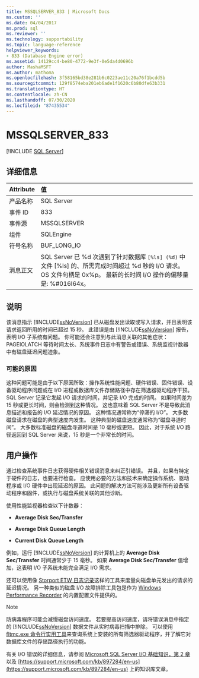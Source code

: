 ```yaml
---
title: MSSQLSERVER_833 | Microsoft Docs
ms.custom: ''
ms.date: 04/04/2017
ms.prod: sql
ms.reviewer: ''
ms.technology: supportability
ms.topic: language-reference
helpviewer_keywords:
- 833 (Database Engine error)
ms.assetid: 14129cc4-be80-4772-9e3f-0e5da4d0696b
author: MashaMSFT
ms.author: mathoma
ms.openlocfilehash: 3f58165bd38e281b6c0223ae11c20a76f1bcdd5b
ms.sourcegitcommit: 129f8574eba201eb6ade1f1620c6b80dfe63b331
ms.translationtype: HT
ms.contentlocale: zh-CN
ms.lasthandoff: 07/30/2020
ms.locfileid: "87435534"
---
```

# <a name="mssqlserver_833"></a>MSSQLSERVER_833
 [!INCLUDE [SQL Server](../../includes/applies-to-version/sqlserver.md)]
  
## <a name="details"></a>详细信息  
  
| Attribute | 值 |  
| :-------- | :---- |  
|产品名称|SQL Server|  
|事件 ID|833|  
|事件源|MSSQLSERVER|  
|组件|SQLEngine|  
|符号名称|BUF_LONG_IO|  
|消息正文|SQL Server 已 %d 次遇到了针对数据库 `[%ls] (%d)` 中文件 [%ls] 的、所需完成时间超过 %d 秒的 I/O 请求。  OS 文件句柄是 0x%p。  最新的长时间 I/O 操作的偏移量是: %#016I64x。|  
  
## <a name="explanation"></a>说明  
该消息指示 [!INCLUDE[ssNoVersion](../../includes/ssnoversion-md.md)] 已从磁盘发出读取或写入请求，并且表明该请求返回所用的时间已超过 15 秒。 此错误是由 [!INCLUDE[ssNoVersion](../../includes/ssnoversion-md.md)] 报告，表明 I/O 子系统有问题。 你可能还会注意到与此消息关联的其他症状：PAGEIOLATCH 等待时间太长、系统事件日志中有警告或错误、系统监视计数器中有磁盘延迟问题迹象。 
  
### <a name="possible-causes"></a>可能的原因  
这种问题可能是由于以下原因所致：操作系统性能问题、硬件错误、固件错误、设备驱动程序问题或在 I/O 进程或数据库文件存储路径中存在筛选器驱动程序干预。 SQL Server 记录它发起 I/O 请求的时间，并记录 I/O 完成的时间。 如果时间差为 15 秒或更长时间，则会检测到这种情况。 这也意味着 SQL Server 不是导致此消息描述和报告的 I/O 延迟情况的原因。 这种情况通常称为“停滞的 I/O”。 大多数磁盘请求在磁盘的典型速度内发生。 这种典型的磁盘速度通常称为“磁盘寻道时间”。 大多数标准磁盘的磁盘寻道时间是 10 毫秒或更短。 因此，对于系统 I/O 路径返回到 SQL Server 来说，15 秒是一个非常长的时间。 
  
## <a name="user-action"></a>用户操作  
通过检查系统事件日志获得硬件相关错误消息来纠正引错误。 并且，如果有特定于硬件的日志，也要进行检查。 应使用必要的方法和技术来确定操作系统、驱动程序或 I/O 硬件中出现延迟的原因。 此问题的解决方法可能涉及更新所有设备驱动程序和固件，或执行与磁盘系统关联的其他诊断。 
  
使用性能监视器检查以下计数器：  
  
-   **Average Disk Sec/Transfer**  
  
-   **Average Disk Queue Length**  
  
-   **Current Disk Queue Length**  
  
例如，运行 [!INCLUDE[ssNoVersion](../../includes/ssnoversion-md.md)] 的计算机上的 **Average Disk Sec/Transfer** 时间通常少于 15 毫秒。 如果 **Average Disk Sec/Transfer** 值增加，这表明 I/O 子系统未能完全满足 I/O 需求。

还可以使用像 [Storport ETW 日志记录](https://docs.microsoft.com/archive/blogs/ntdebugging/storport-etw-logging-to-measure-requests-made-to-a-disk-unit)这样的工具来度量向磁盘单元发出的请求的延迟情况。 另一种类似的磁盘 I/O 故障排除工具包是作为 [Windows Performance Recorder](https://docs.microsoft.com/windows-hardware/test/wpt/introduction-to-wpr) 的内置配置文件提供的。
  
> [!NOTE]  
> 防病毒程序可能会减慢磁盘访问速度。 若要提高访问速度，请将错误消息中指定的 [!INCLUDE[ssNoVersion](../../includes/ssnoversion-md.md)] 数据文件从实时病毒扫描中排除。 可以使用 [fltmc.exe 命令行实用工具](https://docs.microsoft.com/windows-hardware/drivers/ifs/development-and-testing-tools#fltmcexe-control-program)来查询系统上安装的所有筛选器驱动程序，并了解它对数据库文件的存储路径执行的功能。 
  
有关 I/O 错误的详细信息，请参阅 [Microsoft SQL Server I/O 基础知识，第 2 章](/previous-versions/sql/sql-server-2005/administrator/cc917726(v=technet.10))以及 [https://support.microsoft.com/kb/897284/en-us](https://support.microsoft.com/kb/897284/en-us) 上的知识库文章。  
  
